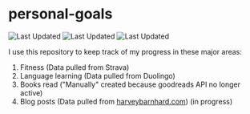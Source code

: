 # personal-goals
![Last Updated](https://img.shields.io/date/1613011673?color=FC4C02&label=Fitness%20Updated&logo=strava)
![Last Updated](https://img.shields.io/date/1613011673?color=7ac70c&label=Language%20Updated&logo=duolingo)
![Last Updated](https://img.shields.io/date/1613011673?color=e9e5cd&label=Books%20Updated&logo=goodreads)

I use this repository to keep track of my progress in these major areas:

1. Fitness (Data pulled from Strava)
2. Language learning (Data pulled from Duolingo)
3. Books read ("Manually" created because goodreads API no longer active)
4. Blog posts (Data pulled from [harveybarnhard.com](https://harveybarnhard.com)) (in progress)
